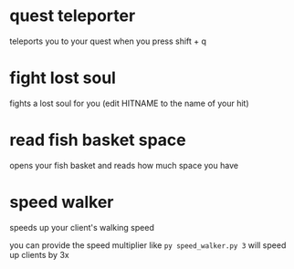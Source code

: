 # quest teleporter
teleports you to your quest when you press shift + q

# fight lost soul
fights a lost soul for you (edit HITNAME to the name of your hit)

# read fish basket space
opens your fish basket and reads how much space you have

# speed walker
speeds up your client's walking speed

you can provide the speed multiplier like `py speed_walker.py 3` will speed up clients by 3x 


